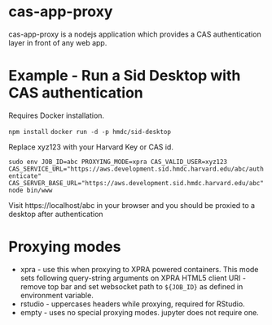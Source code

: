 # cas-app-proxy

cas-app-proxy is a nodejs application which provides a CAS authentication layer in front of any web app.

# Example - Run a Sid Desktop with CAS authentication
Requires Docker installation.

```npm install```
```docker run -d -p hmdc/sid-desktop```

Replace xyz123 with your Harvard Key or CAS id.

```sudo env JOB_ID=abc PROXYING_MODE=xpra CAS_VALID_USER=xyz123 CAS_SERVICE_URL="https://aws.development.sid.hmdc.harvard.edu/abc/authenticate" CAS_SERVER_BASE_URL="https://aws.development.sid.hmdc.harvard.edu/abc" node bin/www```

Visit https://localhost/abc in your browser and you should be proxied to a desktop
after authentication

# Proxying modes
* xpra - use this when proxying to XPRA powered containers. This mode sets following query-string arguments on XPRA HTML5 client URI - remove top bar and set websocket path to ```${JOB_ID}``` as defined in environment variable.
* rstudio - uppercases headers while proxying, required for RStudio.
* empty - uses no special proxying modes. jupyter does not require one.